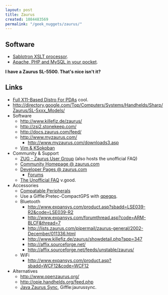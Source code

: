 ```yaml
---
layout: post
title: Zaurus
created: 1084483569
permalink: "/geek_nuggets/zaurus/"
---
```

## Software
* [Sablotron XSLT processor](http://anjackson.net/node/view/699).
* [Apache, PHP and MySQL in your pocket](http://anjackson.net/node/view/1421).

__I have a Zaurus SL-5500.  That's nice isn't it?__
## Links
* [Full X11-Based Distro For PDAs](http://developers.slashdot.org/developers/04/01/27/092233.shtml) cool.
* <http://directory.google.com/Top/Computers/Systems/Handhelds/Sharp/Zaurus/SL-5xxx_Models/>
* Software
    * <http://www.killefiz.de/zaurus/>
    * <http://zsi2.stonekeep.com/>
    * <http://docs.zaurus.com/feed/>
    * <http://www.myzaurus.com/>
        * <http://www.myzaurus.com/downloads3.asp>
    * [Vim & KSokoban](http://rikkus.info/zaurus.html)
* Community & Support
    * [ZUG - Zaurus User Group](http://www.zaurususergroup.com/) (also hosts the unofficial FAQ)
    * [Community Homepage @ zaurus.com](http://community.zaurus.com/)
    * [Developer Pages @ zaurus.com](http://www.zaurus.com/dev/)
        * [Forums](http://www.zaurus.com/dev/board/)
    * [The Unofficial FAQ](http://www.newbreedsoftware.com/zaurus-faq/) v.good.
* Accessories
    * [Compatable Peripherals](http://www.zaurus.com/dev/support/peripherals.htm)
    * Use a Giffle:Pretec-CompactGPS with [qpegps](http://qpegps.sourceforge.net/).
    * Bluetooth
        * <http://www.expansys.com/product.asp?sbadd=LSE039-R2&code=LSE039-R2>
        * <http://www.expansys.com/forumthread.asp?code=ARM-BLCF&thread=7>
        * <http://lists.zaurus.com/pipermail/zaurus-general/2002-December/011336.html>
        * <http://www.killefiz.de/zaurus/showdetail.php?app=347>
        * <http://affix.sourceforge.net/>
        * <http://affix.sourceforge.net/feeds/unstable/zaurus/>
    * WiFi
        * <http://www.expansys.com/product.asp?sbadd=WCF12&code=WCF12>
* Alternatives
    * <http://www.openzaurus.org/>
    * <http://opie.handhelds.org/feed.php>
    * [Java Zaurus Sync](http://shing19m.kicks-ass.org/jaurussync/), Giffle:jaurussync.

